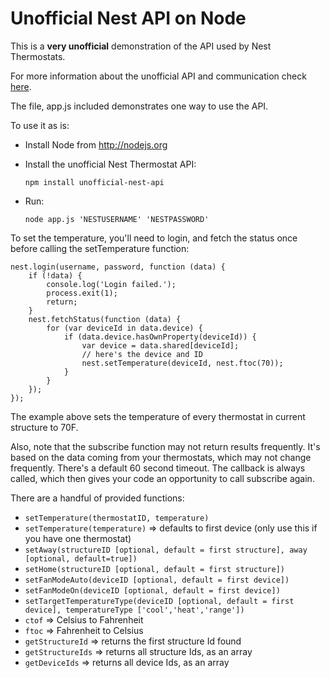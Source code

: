 Unofficial Nest API on Node
===========================

This is a **very unofficial** demonstration of the API used by Nest Thermostats.

For more information about the unofficial API and communication check [here](http://www.wiredprairie.us/blog/index.php/archives/1754).

The file, app.js included demonstrates one way to use the API.

To use it as is:

* Install Node from http://nodejs.org
* Install the unofficial Nest Thermostat API:

    `npm install unofficial-nest-api`
    
* Run:
    
    `node app.js 'NESTUSERNAME' 'NESTPASSWORD'`

To set the temperature, you'll need to login, and fetch the status once before calling the setTemperature function:

    nest.login(username, password, function (data) {
        if (!data) {
            console.log('Login failed.');
            process.exit(1);
            return;
        }
        nest.fetchStatus(function (data) {
            for (var deviceId in data.device) {
                if (data.device.hasOwnProperty(deviceId)) {
                    var device = data.shared[deviceId];
                    // here's the device and ID
                    nest.setTemperature(deviceId, nest.ftoc(70));
                }
            }
        });
    });

The example above sets the temperature of every thermostat in current structure to 70F.

Also, note that the subscribe function may not return results frequently. It's based on the data coming from your
thermostats, which may not change frequently. There's a default 60 second timeout. The callback is always called,
which then gives your code an opportunity to call subscribe again.

There are a handful of provided functions:

* `setTemperature(thermostatID, temperature)`
* `setTemperature(temperature)` => defaults to first device (only use this if you have one thermostat)
* `setAway(structureID [optional, default = first structure], away [optional, default=true])`
* `setHome(structureID [optional, default = first structure])`
* `setFanModeAuto(deviceID [optional, default = first device])`
* `setFanModeOn(deviceID [optional, default = first device])`
* `setTargetTemperatureType(deviceID [optional, default = first device], temperatureType ['cool','heat','range'])`
* `ctof` => Celsius to Fahrenheit
* `ftoc` => Fahrenheit to Celsius
* `getStructureId` => returns the first structure Id found
* `getStructureIds` => returns all structure Ids, as an array
* `getDeviceIds` => returns all device Ids, as an array
